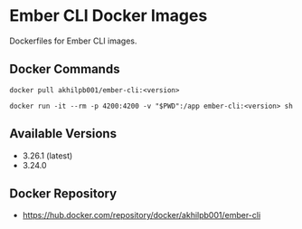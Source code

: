 # Ember CLI Docker Images
Dockerfiles for Ember CLI images.

## Docker Commands
```
docker pull akhilpb001/ember-cli:<version>
```
```
docker run -it --rm -p 4200:4200 -v "$PWD":/app ember-cli:<version> sh
```

## Available Versions
- 3.26.1 (latest)
- 3.24.0

## Docker Repository
- https://hub.docker.com/repository/docker/akhilpb001/ember-cli


